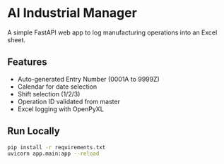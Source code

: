 # AI Industrial Manager

A simple FastAPI web app to log manufacturing operations into an Excel sheet.

## Features

- Auto-generated Entry Number (0001A to 9999Z)
- Calendar for date selection
- Shift selection (1/2/3)
- Operation ID validated from master
- Excel logging with OpenPyXL

## Run Locally

```bash
pip install -r requirements.txt
uvicorn app.main:app --reload
